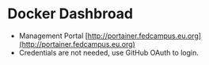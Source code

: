 # Docker Dashbroad
- Management Portal [http://portainer.fedcampus.eu.org](http://portainer.fedcampus.eu.org)
- Credentials are not needed, use GitHub OAuth to login.